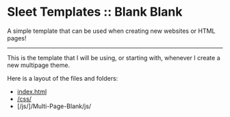 # Sleet Templates :: Blank Blank
A simple template that can be used when creating new websites or HTML pages!


---

This is the template that I will be using, or starting with, whenever I create a new multipage theme.

Here is a layout of the files and folders:

- [index.html](/Multi-Page-Blank/index.html)
- [/css/](/Multi-Page-Blank/css/)
 - [/js/]/Multi-Page-Blank/js/
